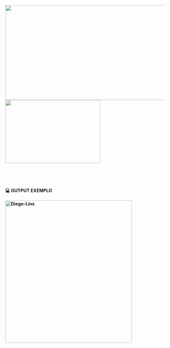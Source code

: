 <p float="left">
  <img align="left" height="300" width="600" src="https://user-images.githubusercontent.com/83435452/170120207-b8269e10-7980-4bc1-89bb-974575b33725.JPG"> 
  <img align="rigth" height="200" width="300" src="https://user-images.githubusercontent.com/83435452/170123108-60535a43-a118-4434-a720-069454b10350.JPG">
</p> <br> <br>

##
<h4 align="lefth">
  💻 OUTPUT EXEMPLO <br></br>
  
  <img align="center" alt="Diego-Lins" height="450" width="400" src="https://user-images.githubusercontent.com/83435452/170121726-de6a2632-11cc-46b5-a598-acb6643c03b0.JPG">
